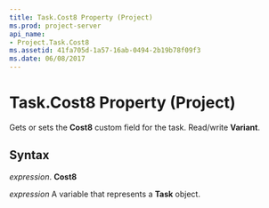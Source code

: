 ```yaml
---
title: Task.Cost8 Property (Project)
ms.prod: project-server
api_name:
- Project.Task.Cost8
ms.assetid: 41fa705d-1a57-16ab-0494-2b19b78f09f3
ms.date: 06/08/2017
---
```



# Task.Cost8 Property (Project)

Gets or sets the  **Cost8** custom field for the task. Read/write **Variant**.


## Syntax

 _expression_. **Cost8**

 _expression_ A variable that represents a **Task** object.



